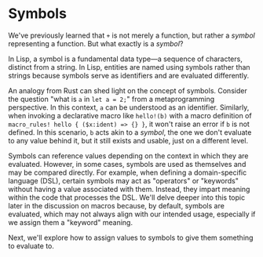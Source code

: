 # Symbols

We've previously learned that `+` is not merely a function, but rather a _symbol_ representing a
function. But what exactly is a _symbol_?

In Lisp, a symbol is a fundamental data type—a sequence of characters, distinct from a string. In
Lisp, entities are named using symbols rather than strings because symbols serve as identifiers and
are evaluated differently.

An analogy from Rust can shed light on the concept of symbols. Consider the question "what is `a`
in `let a = 2;`" from a metaprogramming perspective. In this context, `a` can be understood as an
identifier. Similarly, when invoking a declarative macro like `hello!(b)` with a macro definition
of `macro_rules! hello { ($x:ident) => {} }`, it won't raise an error if `b` is not defined. In this
scenario, `b` acts akin to a _symbol_, the one we don't evaluate to any value behind it, but it
still exists and usable, just on a different level.

Symbols can reference values depending on the context in which they are evaluated. However, in some
cases, symbols are used as themselves and may be compared directly. For example, when defining
a domain-specific language (DSL), certain symbols may act as "operators" or "keywords" without
having a value associated with them. Instead, they impart meaning within the code that processes
the DSL. We'll delve deeper into this topic later in the discussion on macros because, by default,
symbols are evaluated, which may not always align with our intended usage, especially if we assign
them a "keyword" meaning.

Next, we'll explore how to assign values to symbols to give them something to evaluate to.

